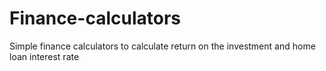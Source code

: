 # Finance-calculators
Simple finance calculators to calculate return on the investment and home loan interest rate
